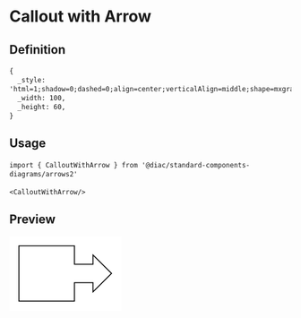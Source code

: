 # Callout with Arrow

## Definition

```
{
  _style: 'html=1;shadow=0;dashed=0;align=center;verticalAlign=middle;shape=mxgraph.arrows2.calloutArrow;dy=10;dx=20;notch=60;arrowHead=10;',
  _width: 100,
  _height: 60,
}
```

## Usage

```
import { CalloutWithArrow } from '@diac/standard-components-diagrams/arrows2'

<CalloutWithArrow/>
```

## Preview

<img src="./callout-with-arrow.png" width="200"/>
